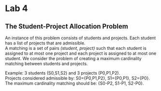 # Lab 4

## The Student-Project Allocation Problem

An instance of this problem consists of students and projects. Each student has a list of projects that are admissible.  
A matching is a set of pairs *(student, project)* such that each student is assigned to at most one project and each project is assigned to at most one student. We consider the problem of creating a maximum cardinality matching between students and projects.

Example: 3 students (S0,S1,S2) and 3 projects (P0,P1,P2).  
Projects considered admissible by: S0={P0,P1,P2}, S1={P0,P1}, S2={P0}.  
The maximum cardinality matching should be: {S0-P2, S1-P1, S2-P0}.
